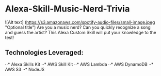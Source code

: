 # Alexa-Skill-Music-Nerd-Trivia
![Alt text] (https://s3.amazonaws.com/spotify-audio-files/small-image.jpeg "Optional title")
Are you a music nerd? Can you quickly recognize a song and guess the artist?
This Alexa Custom Skill will put your knowledge to the test!

Technologies Leveraged:
-----------------------
⋅⋅* Alexa Skills Kit
⋅⋅* AWS Skill Kit
⋅⋅* AWS Lambda
⋅⋅* AWS DynamoDB
⋅⋅* AWS S3
⋅⋅* NodeJS
